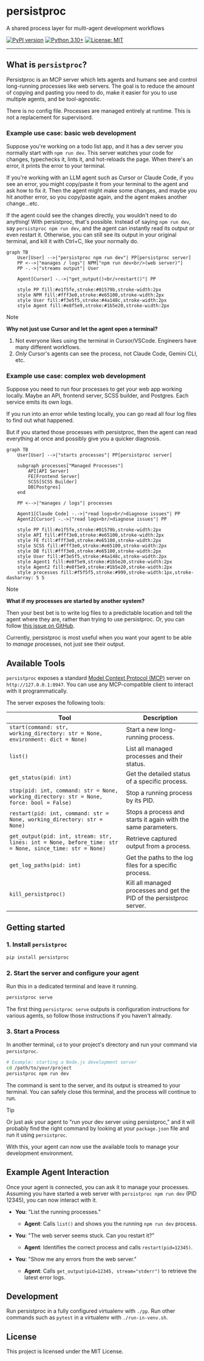 # persistproc

A shared process layer for multi-agent development workflows

[![PyPI version](https://badge.fury.io/py/persistproc.svg)](https://badge.fury.io/py/persistproc)
[![Python 3.10+](https://img.shields.io/badge/python-3.10+-blue.svg)](https://www.python.org/downloads/)
[![License: MIT](https://img.shields.io/badge/License-MIT-yellow.svg)](https://opensource.org/licenses/MIT)

---


## What is `persistproc`?

Persistproc is an MCP server which lets agents and humans see and control long-running processes like web servers. The goal is to reduce the amount of copying and pasting you need to do, make it easier for you to use multiple agents, and be tool-agnostic.

There is no config file. Processes are managed entirely at runtime. This is not a replacement for supervisord.

### Example use case: basic web development

Suppose you're working on a todo list app, and it has a dev server you normally start with `npm run dev`. This server watches your code for changes, typechecks it, lints it, and hot-reloads the page. When there's an error, it prints the error to your terminal.

If you're working with an LLM agent such as Cursor or Claude Code, if you see an error, you might copy/paste it from your terminal to the agent and ask how to fix it. Then the agent might make some changes, and maybe you hit another error, so you copy/paste again, and the agent makes another change…etc.

If the agent could see the changes directly, you wouldn't need to do anything! With persistproc, that's possible. Instead of saying `npm run dev`, say `persistproc npm run dev`, and the agent can instantly read its output or even restart it. Otherwise, you can still see its output in your original terminal, and kill it with Ctrl+C, like your normally do.

```mermaid
graph TB
    User[User] -->|"persistproc npm run dev"| PP[persistproc server]
    PP <-->|"manages / logs"| NPM["npm run dev<br/>(web server)"]
    PP -.->|"streams output"| User
    
    Agent[Cursor] -.->|"get_output()<br/>restart()"| PP
    
    style PP fill:#e1f5fe,stroke:#01579b,stroke-width:2px
    style NPM fill:#fff3e0,stroke:#e65100,stroke-width:2px
    style User fill:#f3e5f5,stroke:#4a148c,stroke-width:2px
    style Agent fill:#e8f5e9,stroke:#1b5e20,stroke-width:2px
```

> [!NOTE]
> **Why not just use Cursor and let the agent open a terminal?**
>
> 1. Not everyone likes using the terminal in Cursor/VSCode. Engineers have many different workflows.
> 2. _Only_ Cursor's agents can see the process, not Claude Code, Gemini CLI, etc.

### Example use case: complex web development

Suppose you need to run four processes to get your web app working locally. Maybe an API, frontend server, SCSS builder, and Postgres. Each service emits its own logs.

If you run into an error while testing locally, you can go read all four log files to find out what happened.

But if you started those processes with persistproc, then the agent can read everything at once and possibly give you a quicker diagnosis.

```mermaid
graph TB
    User[User] -->|"starts processes"| PP[persistproc server]
    
    subgraph processes["Managed Processes"]
        API[API Server]
        FE[Frontend Server]
        SCSS[SCSS Builder]
        DB[Postgres]
    end
    
    PP <-->|"manages / logs"| processes
    
    Agent1[Claude Code] -.->|"read logs<br/>diagnose issues"| PP
    Agent2[Cursor] -.->|"read logs<br/>diagnose issues"| PP
    
    style PP fill:#e1f5fe,stroke:#01579b,stroke-width:2px
    style API fill:#fff3e0,stroke:#e65100,stroke-width:2px
    style FE fill:#fff3e0,stroke:#e65100,stroke-width:2px
    style SCSS fill:#fff3e0,stroke:#e65100,stroke-width:2px
    style DB fill:#fff3e0,stroke:#e65100,stroke-width:2px
    style User fill:#f3e5f5,stroke:#4a148c,stroke-width:2px
    style Agent1 fill:#e8f5e9,stroke:#1b5e20,stroke-width:2px
    style Agent2 fill:#e8f5e9,stroke:#1b5e20,stroke-width:2px
    style processes fill:#f5f5f5,stroke:#999,stroke-width:1px,stroke-dasharray: 5 5
```

> [!NOTE]
> **What if my processes are started by another system?**
>
> Then your best bet is to write log files to a predictable location and tell the agent where they are,
> rather than trying to use persistproc. Or, you can follow [this issue on GitHub](https://github.com/irskep/persistproc/issues/25).
>
> Currently, persistproc is most useful when you want your agent to be able to _manage_ processes, not
> just see their output.

## Available Tools

`persistproc` exposes a standard [Model Context Protocol (MCP)](https://modelcontext.com/) server on `http://127.0.0.1:8947`. You can use any MCP-compatible client to interact with it programmatically.

The server exposes the following tools:

| Tool | Description |
| --- | --- |
| `start(command: str, working_directory: str = None, environment: dict = None)` | Start a new long-running process. |
| `list()` | List all managed processes and their status. |
| `get_status(pid: int)` | Get the detailed status of a specific process. |
| `stop(pid: int, command: str = None, working_directory: str = None, force: bool = False)` | Stop a running process by its PID. |
| `restart(pid: int, command: str = None, working_directory: str = None)` | Stops a process and starts it again with the same parameters. |
| `get_output(pid: int, stream: str, lines: int = None, before_time: str = None, since_time: str = None)` | Retrieve captured output from a process. |
| `get_log_paths(pid: int)` | Get the paths to the log files for a specific process. |
| `kill_persistproc()` | Kill all managed processes and get the PID of the persistproc server. |

## Getting started

### 1. Install `persistproc`

```bash
pip install persistproc
```

### 2. Start the server and configure your agent

Run this in a dedicated terminal and leave it running.

```bash
persistproc serve
```

The first thing `persistproc serve` outputs is configuration instructions for various agents, so follow those instructions if you haven't already.

### 3. Start a Process

In another terminal, `cd` to your project's directory and run your command via `persistproc`.

```bash
# Example: starting a Node.js development server
cd /path/to/your/project
persistproc npm run dev
```

The command is sent to the server, and its output is streamed to your terminal. You can safely close this terminal, and the process will continue to run.


> [!TIP]
> Or just ask your agent to "run your dev server using persistproc," and it will probably find the right command by looking at your `package.json` file and run it using `persistproc`.

With this, your agent can now use the available tools to manage your development environment.

## Example Agent Interaction

Once your agent is connected, you can ask it to manage your processes. Assuming you have started a web server with `persistproc npm run dev` (PID 12345), you can now interact with it.

*   **You**: "List the running processes."
    *   **Agent**: Calls `list()` and shows you the running `npm run dev` process.

*   **You**: "The web server seems stuck. Can you restart it?"
    *   **Agent**: Identifies the correct process and calls `restart(pid=12345)`.

*   **You**: "Show me any errors from the web server."
    *   **Agent**: Calls `get_output(pid=12345, stream="stderr")` to retrieve the latest error logs.

## Development

Run persistproc in a fully configured virtualenv with `./pp`. Run other commands such as `pytest` in a virtualenv with `./run-in-venv.sh`.

## License

This project is licensed under the MIT License. 